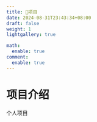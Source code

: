 ```yaml
---
title: 📂项目
date: 2024-08-31T23:43:34+08:00
draft: false
weight: 1
lightgallery: true

math:
  enable: true
comment:
  enable: true
---
```


# 项目介绍

个人项目